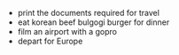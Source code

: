- print the documents required for travel
- eat korean beef bulgogi burger for dinner
- film an airport with a gopro
- depart for Europe
